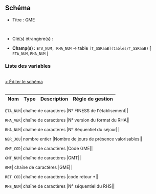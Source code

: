 ## Schéma


- Titre : GME
<br />



- Clé(s) étrangère(s) : <br />

- **Champ(s) :** `ETA_NUM, RHA_NUM`
  => table `[T_SSRaaB](tables/T_SSRaaB)` [ `ETA_NUM`, `RHA_NUM` ]<br />

 
### Liste des variables
<br />
<div>
    <a href="https://gitlab.com/healthdatahub/applications-du-hdh/schema-snds/-/tree/master/schemas/PMSI SSR/T_SSRaaGME.json"
       target="_blank" rel="noopener noreferrer">> Éditer le schéma</a>
</div>
<br />

Nom | Type | Description | Règle de gestion
-|-|-|-



`ETA_NUM`| chaîne de caractères |N° FINESS de l'établisement||

`RHA_VER`| chaîne de caractères |N° version du format du RHA||

`RHA_NUM`| chaîne de caractères |N° Séquentiel du séjour||

`NBR_JOU`| nombre entier |Nombre de jours de présence valorisables||

`GME_COD`| chaîne de caractères |Code GME||

`GMT_NUM`| chaîne de caractères |GMT||

`GME`| chaîne de caractères |GME||

`RET_COD`| chaîne de caractères |code retour *||

`RHS_NUM`| chaîne de caractères |N° séquentiel du RHS||
